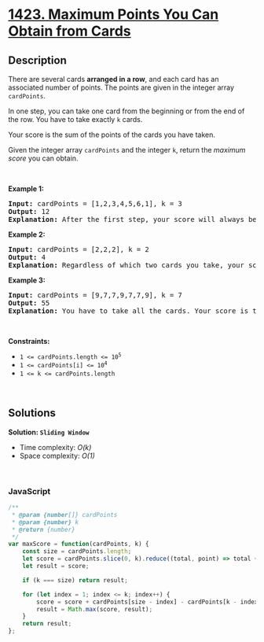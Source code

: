 # [1423. Maximum Points You Can Obtain from Cards](https://leetcode.com/problems/maximum-points-you-can-obtain-from-cards)

## Description

<div class="_1l1MA" data-track-load="description_content"><p>There are several cards <strong>arranged in a row</strong>, and each card has an associated number of points. The points are given in the integer array <code>cardPoints</code>.</p>

<p>In one step, you can take one card from the beginning or from the end of the row. You have to take exactly <code>k</code> cards.</p>

<p>Your score is the sum of the points of the cards you have taken.</p>

<p>Given the integer array <code>cardPoints</code> and the integer <code>k</code>, return the <em>maximum score</em> you can obtain.</p>

<p>&nbsp;</p>
<p><strong class="example">Example 1:</strong></p>

<pre><strong>Input:</strong> cardPoints = [1,2,3,4,5,6,1], k = 3
<strong>Output:</strong> 12
<strong>Explanation:</strong> After the first step, your score will always be 1. However, choosing the rightmost card first will maximize your total score. The optimal strategy is to take the three cards on the right, giving a final score of 1 + 6 + 5 = 12.
</pre>

<p><strong class="example">Example 2:</strong></p>

<pre><strong>Input:</strong> cardPoints = [2,2,2], k = 2
<strong>Output:</strong> 4
<strong>Explanation:</strong> Regardless of which two cards you take, your score will always be 4.
</pre>

<p><strong class="example">Example 3:</strong></p>

<pre><strong>Input:</strong> cardPoints = [9,7,7,9,7,7,9], k = 7
<strong>Output:</strong> 55
<strong>Explanation:</strong> You have to take all the cards. Your score is the sum of points of all cards.
</pre>

<p>&nbsp;</p>
<p><strong>Constraints:</strong></p>

<ul>
	<li><code>1 &lt;= cardPoints.length &lt;= 10<sup>5</sup></code></li>
	<li><code>1 &lt;= cardPoints[i] &lt;= 10<sup>4</sup></code></li>
	<li><code>1 &lt;= k &lt;= cardPoints.length</code></li>
</ul>
</div>

<p>&nbsp;</p>

## Solutions

**Solution: `Sliding Window`**
- Time complexity: <em>O(k)</em>
- Space complexity: <em>O(1)</em>

<p>&nbsp;</p>

### **JavaScript**

```js
/**
 * @param {number[]} cardPoints
 * @param {number} k
 * @return {number}
 */
var maxScore = function(cardPoints, k) {
    const size = cardPoints.length;
    let score = cardPoints.slice(0, k).reduce((total, point) => total + point);
    let result = score;

    if (k === size) return result;

    for (let index = 1; index <= k; index++) {
        score = score + cardPoints[size - index] - cardPoints[k - index];
        result = Math.max(score, result);
    }
    return result;
};
```
